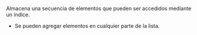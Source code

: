 Almacena una secuencia de elementos que pueden ser accedidos mediante un índice.
- Se pueden agregar elementos en cualquier parte de la lista.
